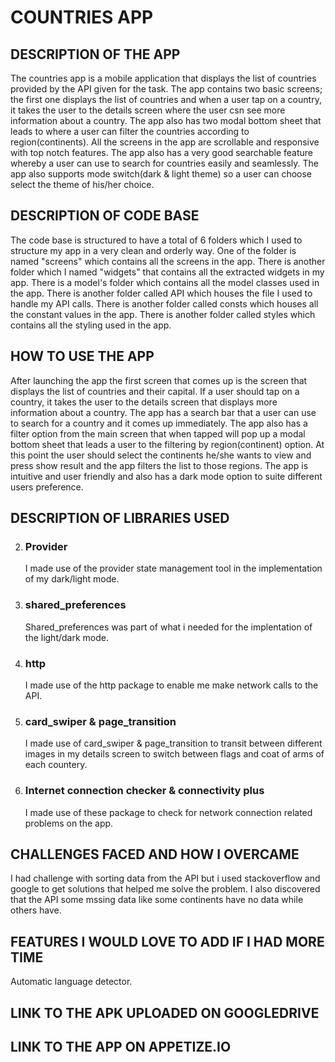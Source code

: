 # COUNTRIES APP
## DESCRIPTION OF THE APP
The countries app is a mobile application that displays the list of countries provided by the API given for the task. The app contains two basic screens; the first one displays the list of countries and  when a user tap on a country, it takes the user to the details screen where the user csn see more information about a country. The app also has two modal bottom sheet that leads to where a user can filter the countries according to region(continents). All the screens in the app are scrollable and responsive with top notch features. The app also has a very good searchable feature whereby a user can use to search for countries easily and seamlessly. The app also supports mode switch(dark & light theme) so a user can choose select the theme of his/her choice.

## DESCRIPTION OF CODE BASE
The code base is structured to have a total of 6 folders which I used to structure my app in a very clean and orderly way. One of the folder is named "screens" which contains all the screens in the app. There is another folder which I named "widgets" that contains all the extracted widgets in my app. There is a model's folder which contains all the model classes used in the app. There is another folder called API which houses the file I used to handle my API calls. There is another folder called consts which houses all the constant values in the app. There is another folder called styles which contains all the styling used in the app.

## HOW TO USE THE APP
After launching the app the first screen that comes up is the screen that displays the list of countries and their capital. If a user should tap on a country, it takes the user to the details screen that displays more information about a country. The app has a search bar that a user can use to search for a country and it comes up immediately. The app also has a filter option from the main screen that when tapped will pop up a modal bottom sheet that leads a user to the filtering by region(continent) option. At this point the user should select the continents he/she wants to view and press show result and the app filters the list to those regions. The app is intuitive and user friendly and also has a dark mode option to suite different users preference.

## DESCRIPTION OF LIBRARIES USED
2. ### Provider
   I made use of the provider state management tool in the implementation of my dark/light mode.

3. ### shared_preferences
   Shared_preferences was part of what i needed for the implentation of the light/dark mode.
   
4. ### http
   I made use of the http package to enable me make network calls to the API.

5. ### card_swiper & page_transition
   I made use of card_swiper & page_transition to transit between different images in my details screen to switch between flags and coat of arms of each countery.
   
6. ### Internet connection checker & connectivity plus
   I made use of these package to check for network connection related problems on the app.   

## CHALLENGES FACED AND HOW I OVERCAME
   I had challenge with sorting data from the API but i used stackoverflow and google to get solutions that helped me solve the problem. I also discovered that the API    some mssing data like some continents have no data while others have.
   
## FEATURES I WOULD LOVE TO ADD IF I HAD MORE TIME
   Automatic language detector.   
   
## LINK TO THE APK UPLOADED ON GOOGLEDRIVE
   

## LINK TO THE APP ON APPETIZE.IO
